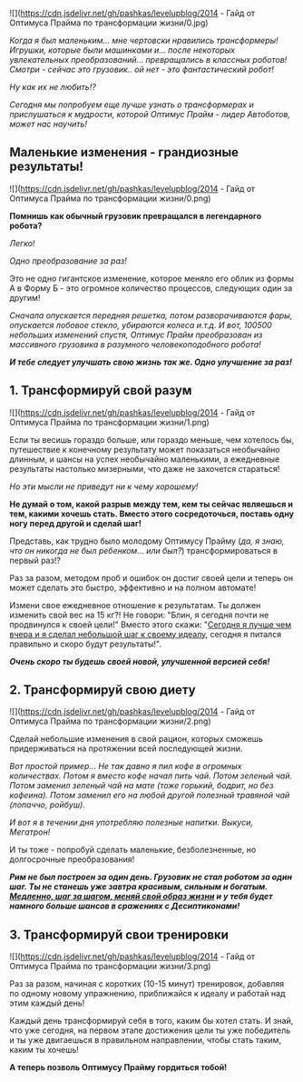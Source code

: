 
<!-- 
Title: 2014 - Гайд от Оптимуса Прайма по трансформации жизни 
PostId: 8310000059540185969 
Published: true
-->

![](https://cdn.jsdelivr.net/gh/pashkas/levelupblog/2014 - Гайд от Оптимуса Прайма по трансформации жизни/0.jpg)

*Когда я был маленьким... мне чертовски нравились трансформеры! Игрушки, которые были машинками и... после некоторых увлекательных преобразований... превращались в классных роботов! Смотри - сейчас это грузовик.. ой нет - это фантастический робот!*

*Ну как их не любить!?*

*Сегодня мы попробуем еще лучше узнать о трансформерах и прислушаться к мудрости, которой Оптимус Прайм - лидер Автоботов, может нас научить!*

<!--more-->

## Маленькие изменения - грандиозные результаты!

![](https://cdn.jsdelivr.net/gh/pashkas/levelupblog/2014 - Гайд от Оптимуса Прайма по трансформации жизни/0.png)

**Помнишь как обычный грузовик превращался в легендарного робота?**

*Легко!*

*Одно преобразование за раз!*

Это не одно гигантское изменение, которое меняло его облик из формы А в Форму Б - это огромное количество процессов, следующих один за другим!

*Сначала опускается передняя решетка, потом разворачиваются фары, опускается лобовое стекло, убираются колеса и.т.д. И вот, 100500 небольших изменений спустя, Оптимус Прайм преобразован из массивного грузовика в разумного человекоподобного робота!*

***И тебе следует улучшать свою жизнь так же. Одно улучшение за раз!***

## 1. Трансформируй свой разум

![](https://cdn.jsdelivr.net/gh/pashkas/levelupblog/2014 - Гайд от Оптимуса Прайма по трансформации жизни/1.png)

Если ты весишь гораздо больше, или гораздо меньше, чем хотелось бы, путешествие к конечному результату может показаться необычайно длинным, и шансы на успех необычайно маленькими, а ежедневные результаты настолько мизерными, что даже не захочется стараться!

*Но эти мысли не приведут ни к чему хорошему!*

**Не думай о том, какой разрыв между тем, кем ты сейчас являешься и тем, какими хочешь стать. Вместо этого сосредоточься, поставь одну ногу перед другой и сделай шаг!**

Представь, как трудно было молодому Оптимусу Прайму (*да, я знаю, что он никогда не был ребенком\... или был?*) трансформироваться в первый раз!?

Раз за разом, методом проб и ошибок он достиг своей цели и теперь он может сделать это быстро, эффективно и на полном автомате!

Измени свое ежедневное отношение к результатам. Ты должен изменить свой вес на 15 кг?! Не говори: \"Блин, я сегодня почти не продвинулся к своей цели!\" Вместо этого скажи: \"[Сегодня я лучше чем вчера и я сделал небольшой шаг к своему идеалу](http://nerdistway.blogspot.com/2014/03/blog-post_19.html), сегодня я питался правильно и скоро будут результаты!\".

***Очень скоро ты будешь своей новой, улучшенной версией себя!***

## 2. Трансформируй свою диету

![](https://cdn.jsdelivr.net/gh/pashkas/levelupblog/2014 - Гайд от Оптимуса Прайма по трансформации жизни/2.png)

Сделай небольшие изменения в свой рацион, которых сможешь придерживаться на протяжении всей последующей жизни.

*Вот простой пример\... Не так давно я пил кофе в огромных количествах. Потом я вместо кофе начал пить чай. Потом зеленый чай. Потом заменил зеленый чай на мате (тоже горький, бодрит, но без кофеина). Потом заменил его на любой другой полезный травяной чай (лопаччо, ройбуш).*

*И вот я в течении дня употребляю полезные напитки. Выкуси, Мегатрон!*

И ты тоже - попробуй сделать маленькие, безболезненные, но долгосрочные преобразования!

***Рим не был построен за один день. Грузовик не стал роботом за один шаг. Ты не станешь уже завтра красивым, сильным и богатым. [Медленно, шаг за шагом, меняй свой образ жизни](http://nerdistway.blogspot.com/2014/09/blog-post_4.html) и у тебя будет намного больше шансов в сражениях с Десиптиконами!***

## 3. Трансформируй свои тренировки

![](https://cdn.jsdelivr.net/gh/pashkas/levelupblog/2014 - Гайд от Оптимуса Прайма по трансформации жизни/3.png)

Раз за разом, начиная с коротких (10-15 минут) тренировок, добавляя по одному новому упражнению, приближайся к идеалу и работай над этим каждый день!

Каждый день трансформируй себя в того, каким бы хотел стать. И знай, что уже сегодня, на первом этапе достижения цели ты уже победитель и ты уже двигаешься в правильном направлении, чтобы стать таким, каким ты хочешь!

**А теперь позволь Оптимусу Прайму гордиться тобой!**

